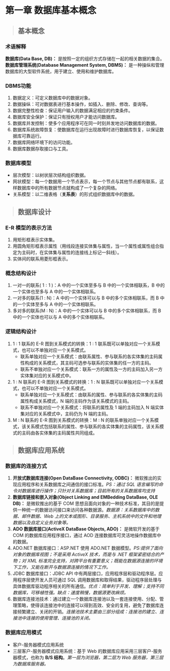 # 第一章 数据库基本概念

>## 基本概念

### 术语解释

**数据库(Data Base, DB)：** 是按照一定的组织方式存储在一起的相关数据的集合。  
**数据库管理系统(Database Management System, DBMS)：** 是一种操纵和管理数据库的大型软件系统，用于建立、使用和维护数据库。

### DBMS功能

1. 数据定义：可定义数据库中的数据对象。
2. 数据操纵：可对数据表进行基本操作，如插入、删除、修改、查询等。
3. 数据完整性检查：保证用户输入的数据满足相应的约束条件。
4. 数据库安全保护：保证只有授权用户才能访问数据库。
5. 数据库并发控制：使多个应用程序可在同一时刻并发地访问数据库的数据。
6. 数据库系统故障恢复：使数据库在运行出现故障时进行数据库恢复，以保证数据库可靠运行。
7. 数据库网络环境下的访问功能。
8. 数据库数据存取接口与工具。

### 数据库模型

* 层次模型：以树状层次结构组织数据。
* 网状模型：每一个数据用一个节点表示，每一个节点与其他节点都有联系，这样数据库中的所有数据节点就构成了一个复杂的网络。
* 关系模型：以二维表格（**关系表**）的形式组织数据库中的数据。

>## 数据库设计

### E-R 模型的表示方法

1. 用矩形框表示实体集。
2. 用圆角矩形框表示属性（用线段连接实体集与属性，当一个属性或属性组合指定为主码时，在实体集与属性的连接线上标记一斜线）。
3. 实体间的联系用菱形框表示。

### 概念结构设计

1. 一对一的联系( $1 : 1$ )：A 中的一个实体至多与 B 中的一个实体相联系，B 中的一个实体也至多与 A 中的一个实体相联系。
2. 一对多的联系(1 : N)：A 中的一个实体可以与 B 中的多个实体相联系，而 B 中的一个实体至多与 A 中的一个实体相联系。
3. 多对多的联系(M : N)：A 中的一个实体可以与 B 中的多个实体相联系，而 B 中的一个实体也可以与 A 中的多个实体相联系。

### 逻辑结构设计

1. 1 : 1 联系的 E-R 图到关系模式的转换：1 : 1 联系既可以单独对应一个关系模式，也可以不单独对应一个关系模式。
    * 联系单独对应一个关系模式：由联系属性、参与联系的各实体集的主码属性构成的关系模式，其主码可选参与联系的实体集的任一方的主码。
    * 联系不单独对应一个关系模式：联系一方的属性及一方的主码加入另一方实体集对应的关系模式中。
2. 1 : N 联系的 E-R 图到关系模式的转换：1 : N 联系既可以单独对应一个关系模式，也可以不单独对应一个关系模式。
    * 联系单独对应一个关系模式：由联系的属性、参与联系的各实体集的主码属性构成关系模式，N 端的主码作为该关系模式的主码。
    * 联系不单独对应一个关系模式：将联系的属性及 1 端的主码加入 N 端实体集对应的关系模式中，主码仍为 N 端的主码。
3. M : N 联系的 E-R 图到关系模式的转换：M : N 的联系单独对应一个关系模式，该关系模式包括联系的属性、参与联系的各实体集的主码属性，该关系模式的主码由各实体集的主码属性共同组成。

>## 数据库应用系统

### 数据库的连接方式

1. **开放式数据库连接(Open DataBase Connectivity, ODBC)：** 微软推出的实现应用程序和关系数据库之间通信的接口标准。*PS：通过 SQL 语言编写的命令对数据库进行操作；只针对关系数据库；目前所有的关系数据库均支持*
2. **数据库链接和嵌入对象(Object Linking and EMBedding DataBase, OLE DB)：** 是微软推出的基于 COM 思想且面向对象的一种技术标准，其目的是提供一种统一的数据访问接口来访问各种数据源。*数据源：关系数据库中的数据、邮件数据、Web 上的文本或图形、目录服务、主机系统中的文件和地理数据以及自定义业务对象等。*
3. **ADO 数据库接口(ActiveX DataBase Objects, ADO)：** 是微软开发的基于 COM 的数据库应用程序接口，通过 AOD 连接数据库可灵活地操作数据库中的数据。
4. ADO.NET 数据库接口：ASP.NET 使用 ADO.NET 数据模型。*PS:提供了面向对象的数据库视图；不是采用 ActiveX 技术，而是与 .NET 框架紧密结合的产物；对 XML 标准完全支持，对跨平台有重要意义；既能在数据源连接的环境下工作，又能在断开与数据源连接的情况下工作。*
5. JDBC 数据库接口：JDBC API 中有两层接口，应用程序层和驱动程序层。应用程序层使开发人员可通过 SQL 调用数据库和取得结果，驱动程序层处理与具体数据库驱动程序相关的所有通信。*优点：简单利于开发、理解；支持不同数据库，可移植性强。缺点：速度稍慢，数据源更改麻烦。*
6. 数据库连接池技术：通过建立一个数据库连接池以及一套连接使用、分配、管理策略，使得该连接池中的连接可以得到高效、安全的复用，避免了数据库连接频繁建立、关闭的开销。*连接池技术主要由三部分组成：连接池的建立、连接池中连接的使用管理、连接池的关闭。*

### 数据库应用模式

* 客户-服务器模式应用系统
* 三层客户-服务器模式应用系统：基于 Web 的数据库应用采用三层客户-服务器模式，也称为 **B/S 结构**。*第一层为浏览器，第二层为 Web 服务器，第三层为数据库服务器。*